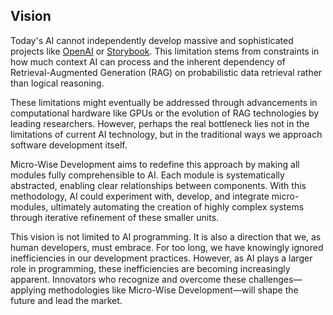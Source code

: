 ## Vision

Today's AI cannot independently develop massive and sophisticated projects like [OpenAI](https://github.com/openai/openai-python) or [Storybook](https://github.com/storybookjs/storybook). This limitation stems from constraints in how much context AI can process and the inherent dependency of Retrieval-Augmented Generation (RAG) on probabilistic data retrieval rather than logical reasoning.

These limitations might eventually be addressed through advancements in computational hardware like GPUs or the evolution of RAG technologies by leading researchers. However, perhaps the real bottleneck lies not in the limitations of current AI technology, but in the traditional ways we approach software development itself.

Micro-Wise Development aims to redefine this approach by making all modules fully comprehensible to AI. Each module is systematically abstracted, enabling clear relationships between components. With this methodology, AI could experiment with, develop, and integrate micro-modules, ultimately automating the creation of highly complex systems through iterative refinement of these smaller units.


This vision is not limited to AI programming. It is also a direction that we, as human developers, must embrace. For too long, we have knowingly ignored inefficiencies in our development practices. However, as AI plays a larger role in programming, these inefficiencies are becoming increasingly apparent. Innovators who recognize and overcome these challenges—applying methodologies like Micro-Wise Development—will shape the future and lead the market.
